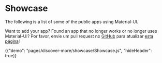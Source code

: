 # Showcase

<p class="description">The following is a list of some of the public apps using Material-UI.</p>

Want to add your app? Found an app that no longer works or no longer uses Material-UI? Por favor, envie um pull request no [GitHub](https://github.com/mui-org/material-ui) para atualizar [esta página](https://github.com/mui-org/material-ui/blob/next/docs/src/pages/discover-more/showcase/appList.js)!

{{"demo": "pages/discover-more/showcase/Showcase.js", "hideHeader": true}}